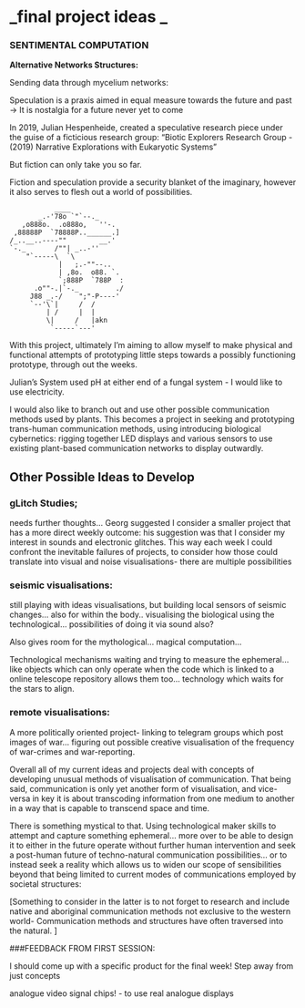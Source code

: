 # _final project ideas _
### **SENTIMENTAL COMPUTATION**

**Alternative Networks Structures:**

Sending data through mycelium networks: 

Speculation is a praxis aimed in equal measure towards the future and past → It is nostalgia for a future never yet to come 

In 2019, Julian Hespenheide, created a speculative research piece under the guise of a ficticious research group:
“Biotic Explorers Research Group -(2019) Narrative Explorations with Eukaryotic Systems”

But fiction can only take you so far. 

Fiction and speculation provide a security blanket of the imaginary, however it also serves to flesh out a world of possibilities. 

```
           ____
       _.-'78o `"`--._
   ,o888o.  .o888o,   ''-.
 ,88888P  `78888P..______.]
/_..__..----""        __.'
`-._       /""| _..-''
    "`-----\  `\
            |   ;.-""--..
            | ,8o.  o88. `.
            `;888P  `788P  :
      .o""-.|`-._         ./
     J88 _.-/    ";"-P----'
     `--'\`|     /  /
         | /     |  |
         \|     /   |akn
          `-----`---'
```

With this project, ultimately I’m aiming to allow myself to make physical and functional attempts of prototyping little steps towards a possibly functioning prototype, through out the weeks.

Julian’s System used pH at either end of a fungal system - I would like to use electricity. 

I would also like to branch out and use other possible communication methods used by plants. This becomes a project in seeking and prototyping trans-human communication methods, using introducing biological cybernetics: rigging together LED displays and various sensors to use existing plant-based communication networks to display outwardly.

## Other Possible Ideas to Develop

### gLitch Studies;

needs further thoughts… Georg suggested I consider a smaller project that has a more direct weekly outcome: his suggestion was that I consider my interest in sounds and electronic glitches. 
 This way each week I could confront the inevitable failures of projects, to consider how those could translate into visual and noise visualisations- there are multiple possibilities

### seismic visualisations:

still playing with ideas visualisations, but building local sensors of seismic changes… also for within the body.. visualising the biological using the technological… possibilities of doing it via sound also?

Also gives room for the mythological… magical computation… 

Technological mechanisms waiting and trying to measure the ephemeral…
like objects which can only operate when the code which is linked to a online telescope repository allows them too… technology which waits for the stars to align.

### remote visualisations:

A more politically oriented project- linking to telegram groups which post images of war… figuring out possible creative visualisation of the frequency of war-crimes and war-reporting. 

Overall all of my current ideas and projects deal with concepts of developing unusual methods of visualisation of communication. That being said, communication is only yet another form of visualisation, and vice-versa in key it is about transcoding information from one medium to another in a way that is capable to transcend space and time. 

There is something mystical to that. Using technological maker skills to attempt and capture something ephemeral… more over to be able to design it to either in the future operate without further human intervention and seek a post-human future of techno-natural communication possibilities… or to instead seek a reality which allows us to widen our scope of sensibilities beyond that being limited to current modes of communications employed by societal structures: 

[Something to consider in the latter is to not forget to research and include native and aboriginal communication methods not exclusive to the western world- Communication methods and structures have often traversed into the natural. ]




###FEEDBACK FROM FIRST SESSION:

I should come up with a specific product for the final week! Step away from just concepts 

analogue video signal chips! - to use real analogue displays